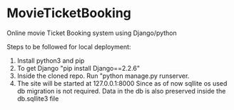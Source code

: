# MovieTicketBooking
Online movie Ticket Booking system using Django/python

Steps to be followed for local deployment:
1. Install python3 and pip
2. To get Django "pip install Django==2.2.6"
3. Inside the cloned repo. Run "python manage.py runserver.
4. The site will be started at 127.0.0.1:8000
Since as of now sqllite os used db migration is not required. Data in the db is also preserved inside the db.sqllite3 file
